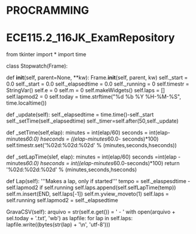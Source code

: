 # PROCRAMMING
# ECE115.2_116JK_ExamRepository
from tkinter import *
import time

class Stopwatch(Frame):

   def __init__(self, parent=None, **kw):
      Frame.__init__(self, parent, kw)
      self._start = 0.0
      self._start = 0.0 
      self._elapsedtime = 0.0
      self._running = 0
      self.timestr = StringVar()
      self.e = 0
      self.m = 0
      self.makeWidgets()
      self.laps = []
      self.lapmod2 = 0
      self.today = time.strftime("%d %b %Y %H-%M-%S", time.localtime())


   def _update(self):
      self._elapsedtime = time.time()-self._start
      self._setTime(self._elapsedtime)
      self._timer=self.after(50,self._update)

   def _setTime(self,elap):
      minutes = int(elap/60)
      seconds = int(elap-minutes*60.0)
      hseconds = ((elap-minutes*60.0- seconds)*100)
      self.timestr.set('%02d:%02d:%02d' % (minutes,seconds,hseconds))

   def _setLapTime(slef, elap):
      minutes = int(elap/60)
      seconds =int(elap -minutes*60.0)
      hseconds = int((elap-minutes*60.0-seconds)*100)
      return '%02d:%02d:%02d' % (minutes,seconds,hseconds)
   
   def Lap(self):
      '''Makes a lap, only if started'''
      tempo = self._elaspesdtime - self.lapmod2
      if self.running
         self.laps.append(self.selfLapTime(temp))
         self.m.insert(END, self.laps[-1])
         self.m.yview_moveto(1)
         self.laps = self.running
         self.lapmod2 = self._elapsedtime
         
   GravaCSV(self):
      arquivo = str(self.e.get()) = ' - '
      with open(arquivo + sel.today + '.txt', 'wb') as lapfile:
         for lap in self.laps:
            lapfile.write((bytes(str(lap) + '\n', 'utf-8')))
